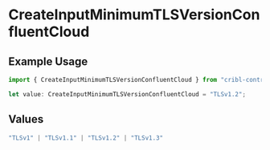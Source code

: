 # CreateInputMinimumTLSVersionConfluentCloud

## Example Usage

```typescript
import { CreateInputMinimumTLSVersionConfluentCloud } from "cribl-control-plane/models/operations";

let value: CreateInputMinimumTLSVersionConfluentCloud = "TLSv1.2";
```

## Values

```typescript
"TLSv1" | "TLSv1.1" | "TLSv1.2" | "TLSv1.3"
```